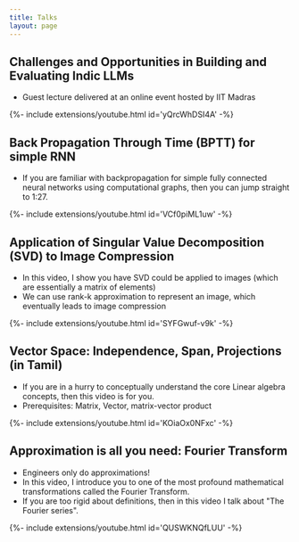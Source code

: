 ```yaml
---
title: Talks
layout: page
---
```

## Challenges and Opportunities in Building and Evaluating Indic LLMs
* Guest lecture delivered at an online event hosted by IIT Madras
<div>{%- include extensions/youtube.html id='yQrcWhDSI4A' -%}</div>

## Back Propagation Through Time (BPTT) for simple RNN
* If you are familiar with backpropagation for simple fully connected neural networks using computational graphs, then you can jump straight to 1:27.
<div>{%- include extensions/youtube.html id='VCf0piML1uw' -%}</div>

## Application of Singular Value Decomposition (SVD) to Image Compression
* In this video, I show you have SVD could be applied to images (which are essentially a matrix of elements)
* We can use rank-k approximation to represent an image, which eventually leads to image compression
<div>{%- include extensions/youtube.html id='SYFGwuf-v9k' -%}</div>

## Vector Space: Independence, Span, Projections (in Tamil)
* If you are in a hurry to conceptually understand the core Linear algebra concepts, then this video is for you.
* Prerequisites: Matrix, Vector, matrix-vector product
<div>{%- include extensions/youtube.html id='KOiaOx0NFxc' -%}</div>

## Approximation is all you need: Fourier Transform 
* Engineers only do approximations! 
* In this video, I introduce you to one of the most profound mathematical transformations called the Fourier Transform.
* If you are too rigid about definitions, then in this video I talk about "The Fourier series".
<div>{%- include extensions/youtube.html id='QUSWKNQfLUU' -%}</div>

